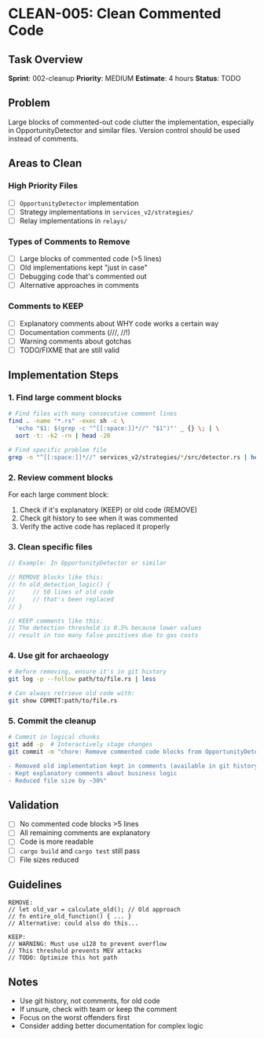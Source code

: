 # CLEAN-005: Clean Commented Code

## Task Overview
**Sprint**: 002-cleanup
**Priority**: MEDIUM
**Estimate**: 4 hours
**Status**: TODO

## Problem
Large blocks of commented-out code clutter the implementation, especially in OpportunityDetector and similar files. Version control should be used instead of comments.

## Areas to Clean

### High Priority Files
- [ ] `OpportunityDetector` implementation
- [ ] Strategy implementations in `services_v2/strategies/`
- [ ] Relay implementations in `relays/`

### Types of Comments to Remove
- [ ] Large blocks of commented code (>5 lines)
- [ ] Old implementations kept "just in case"
- [ ] Debugging code that's commented out
- [ ] Alternative approaches in comments

### Comments to KEEP
- [ ] Explanatory comments about WHY code works a certain way
- [ ] Documentation comments (///, //!)
- [ ] Warning comments about gotchas
- [ ] TODO/FIXME that are still valid

## Implementation Steps

### 1. Find large comment blocks
```bash
# Find files with many consecutive comment lines
find . -name "*.rs" -exec sh -c \
  'echo "$1: $(grep -c "^[[:space:]]*//" "$1")"' _ {} \; | \
  sort -t: -k2 -rn | head -20

# Find specific problem file
grep -n "^[[:space:]]*//" services_v2/strategies/*/src/detector.rs | head -50
```

### 2. Review comment blocks
For each large comment block:
1. Check if it's explanatory (KEEP) or old code (REMOVE)
2. Check git history to see when it was commented
3. Verify the active code has replaced it properly

### 3. Clean specific files
```rust
// Example: In OpportunityDetector or similar

// REMOVE blocks like this:
// fn old_detection_logic() {
//     // 50 lines of old code
//     // that's been replaced
// }

// KEEP comments like this:
// The detection threshold is 0.5% because lower values
// result in too many false positives due to gas costs
```

### 4. Use git for archaeology
```bash
# Before removing, ensure it's in git history
git log -p --follow path/to/file.rs | less

# Can always retrieve old code with:
git show COMMIT:path/to/file.rs
```

### 5. Commit the cleanup
```bash
# Commit in logical chunks
git add -p  # Interactively stage changes
git commit -m "chore: Remove commented code blocks from OpportunityDetector

- Removed old implementation kept in comments (available in git history)
- Kept explanatory comments about business logic
- Reduced file size by ~30%"
```

## Validation
- [ ] No commented code blocks >5 lines
- [ ] All remaining comments are explanatory
- [ ] Code is more readable
- [ ] `cargo build` and `cargo test` still pass
- [ ] File sizes reduced

## Guidelines
```
REMOVE:
// let old_var = calculate_old(); // Old approach
// fn entire_old_function() { ... }
// Alternative: could also do this...

KEEP:
// WARNING: Must use u128 to prevent overflow
// This threshold prevents MEV attacks
// TODO: Optimize this hot path
```

## Notes
- Use git history, not comments, for old code
- If unsure, check with team or keep the comment
- Focus on the worst offenders first
- Consider adding better documentation for complex logic
